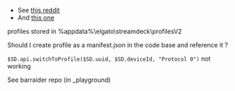 - See [this reddit](https://www.reddit.com/r/StreamDeckSDK/comments/ofrmgv/creating_profiles_in_streamdeck_with_sdk/)
- And [this one](https://www.reddit.com/r/StreamDeckSDK/comments/odx9od/using_sdk_to_automate_canvas_configuration/)

profiles stored in %appdata%\elgato\streamdeck\profilesV2

Should I create profile as a manifest.json in the code base and reference it ?

`$SD.api.switchToProfile($SD.uuid, $SD.deviceId, "Protocol 0")` not working

See barraider repo (in _playground)